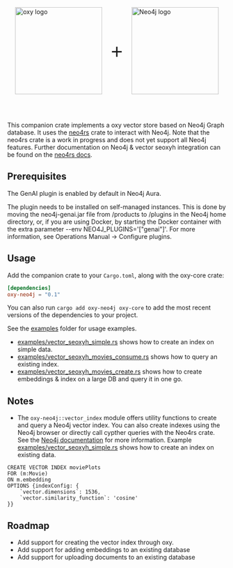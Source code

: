 

<div style="display: flex; align-items: center; justify-content: center;">
    <picture>
        <source media="(prefers-color-scheme: dark)" srcset="../img/oxy_logo_dark.svg">
        <source media="(prefers-color-scheme: light)" srcset="../img/oxy_logo.svg">
        <img src="../img/oxy_logo.svg" width="200" alt="oxy logo">
    </picture>
    <span style="font-size: 48px; margin: 0 20px; font-weight: regular; font-family: Open Sans, sans-serif;"> + </span>
    <picture>
        <source media="(prefers-color-scheme: dark)" srcset="https://cdn.prod.website-files.com/653986a9412d138f23c5b8cb/65c3ee6c93dc929503742ff6_1_E5u7PfGGOQ32_H5dUVGerQ%402x.png">
        <source media="(prefers-color-scheme: light)" srcset="https://commons.wikimedia.org/wiki/File:Neo4j-logo_color.png">
        <img src="https://commons.wikimedia.org/wiki/File:Neo4j-logo_color.png" width="200" alt="Neo4j logo">
    </picture>

</div>

<br><br>

This companion crate implements a oxy vector store based on Neo4j Graph database. It uses the [neo4rs](https://github.com/neo4j-labs/neo4rs) crate to interact with Neo4j. Note that the neo4rs crate is a work in progress and does not yet support all Neo4j features. Further documentation on Neo4j & vector seoxyh integration can be found on the [neo4rs docs](https://neo4j.com/docs/cypher-manual/current/indexes/semantic-indexes/vector-indexes/).

## Prerequisites

The GenAI plugin is enabled by default in Neo4j Aura.

The plugin needs to be installed on self-managed instances. This is done by moving the neo4j-genai.jar file from /products to /plugins in the Neo4j home directory, or, if you are using Docker, by starting the Docker container with the extra parameter --env NEO4J_PLUGINS='["genai"]'. For more information, see Operations Manual → Configure plugins.


## Usage

Add the companion crate to your `Cargo.toml`, along with the oxy-core crate:

```toml
[dependencies]
oxy-neo4j = "0.1"
```

You can also run `cargo add oxy-neo4j oxy-core` to add the most recent versions of the dependencies to your project.

See the [examples](./examples) folder for usage examples.

- [examples/vector_seoxyh_simple.rs](examples/vector_seoxyh_simple.rs) shows how to create an index on simple data.
- [examples/vector_seoxyh_movies_consume.rs](examples/vector_seoxyh_movies_consume.rs) shows how to query an existing index.
- [examples/vector_seoxyh_movies_create.rs](examples/vector_seoxyh_movies_create.rs) shows how to create embeddings & index on a large DB and query it in one go.

## Notes

- The `oxy-neo4j::vector_index` module offers utility functions to create and query a Neo4j vector index. You can also create indexes using the Neo4j browser or directly call cypther queries with the Neo4rs crate. See the [Neo4j documentation](https://neo4j.com/docs/genai/tutorials/embeddings-vector-indexes/setup/vector-index/) for more information. Example [examples/vector_seoxyh_simple.rs](examples/vector_seoxyh_simple.rs) shows how to create an index on existing data.

```Cypher
CREATE VECTOR INDEX moviePlots
FOR (m:Movie)
ON m.embedding
OPTIONS {indexConfig: {
    `vector.dimensions`: 1536,
    `vector.similarity_function`: 'cosine'
}}
```

## Roadmap

- Add support for creating the vector index through oxy.
- Add support for adding embeddings to an existing database
- Add support for uploading documents to an existing database
